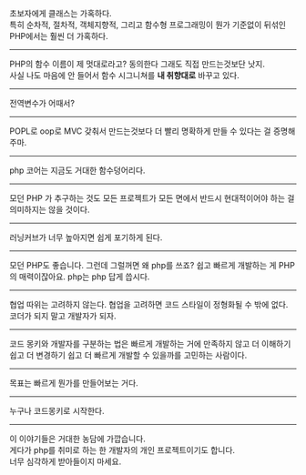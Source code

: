 초보자에게 클래스는 가혹하다.  
특히 순차적, 절차적, 객체지향적, 그리고 함수형 프로그래밍이 뭔가 기준없이 뒤섞인 PHP에서는 훨씬 더 가혹하다.

---

PHP의 함수 이름이 제 멋대로라고? 동의한다 그래도 직접 만드는것보단 낫지.  
사실 나도 마음에 안 들어서 함수 시그니쳐를 **내 취향대로** 바꾸고 있다.

---

전역변수가 어때서?

---

POPL로 oop로 MVC 갖춰서 만드는것보다 더 빨리 명확하게 만들 수 있다는 걸 증명해주마.

---

php 코어는 지금도 거대한 함수덩어리다.

---

모던 PHP 가 추구하는 것도 모든 프로젝트가 모든 면에서 반드시 현대적이어야 하는 걸 의미하지는 않을 것이다.

---

러닝커브가 너무 높아지면 쉽게 포기하게 된다.

---

모던 PHP도 좋습니다. 그런데 그럴꺼면 왜 php를 쓰죠?
쉽고 빠르게 개발하는 게 PHP의 매력이잖아요. php는 php 답게 씁시다.

---

협업 따위는 고려하지 않는다. 
협업을 고려하면 코드 스타일이 정형화될 수 밖에 없다.
코더가 되지 말고 개발자가 되자.

---

코드 몽키와 개발자를 구분하는 법은 빠르게 개발하는 거에 만족하지 않고 더 이해하기 쉽고 더 변경하기 쉽고 더 빠르게 개발할 수 있을까를 고민하는 사람이다.

---

목표는 빠르게 뭔가를 만들어보는 거다.

---

누구나 코드몽키로 시작한다.

---

이 이야기들은 거대한 농담에 가깝습니다.  
게다가 php를 취미로 하는 한 개발자의 개인 프로젝트이기도 합니다.  
너무 심각하게 받아들이지 마세요.